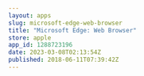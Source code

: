 ```yaml
---
layout: apps
slug: microsoft-edge-web-browser
title: "Microsoft Edge: Web Browser"
store: apple
app_id: 1288723196
date: 2023-03-08T02:13:54Z
published: 2018-06-11T07:39:42Z
---
```

